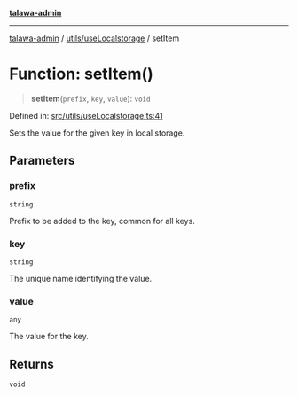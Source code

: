 [**talawa-admin**](../../../README.md)

***

[talawa-admin](../../../modules.md) / [utils/useLocalstorage](../README.md) / setItem

# Function: setItem()

> **setItem**(`prefix`, `key`, `value`): `void`

Defined in: [src/utils/useLocalstorage.ts:41](https://github.com/bint-Eve/talawa-admin/blob/16ddeb98e6868a55bca282e700a8f4212d222c01/src/utils/useLocalstorage.ts#L41)

Sets the value for the given key in local storage.

## Parameters

### prefix

`string`

Prefix to be added to the key, common for all keys.

### key

`string`

The unique name identifying the value.

### value

`any`

The value for the key.

## Returns

`void`

